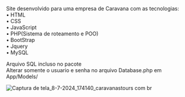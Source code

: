 Site desenvolvido para uma empresa de Caravana com as tecnologias:<br>
• HTML<br>
• CSS<br>
• JavaScript<br>
• PHP(Sistema de roteamento e POO)<br>
• BootStrap<br>
• Jquery<br>
• MySQL<br>


Arquivo SQL incluso no pacote<br>
Alterar somente o usuario e senha no arquivo Database.php em App/Models/

![Captura de tela_8-7-2024_174140_caravanastours com br](https://github.com/NeetoL/site-caravana/assets/97066149/d3f6be69-ef0e-445a-9654-20d86e669834)
